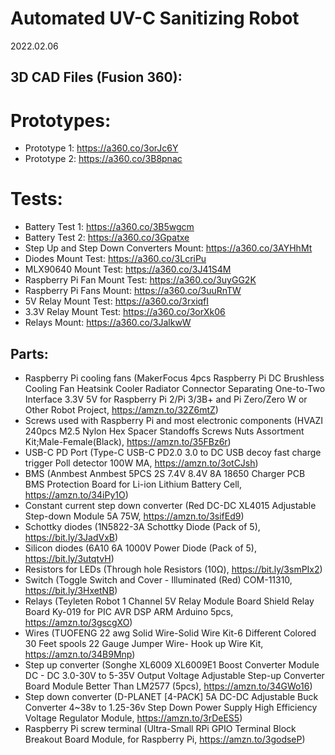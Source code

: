# Automated UV-C Sanitizing Robot
2022.02.06

## 3D CAD Files (Fusion 360):
# Prototypes:
* Prototype 1: https://a360.co/3orJc6Y
* Prototype 2: https://a360.co/3B8pnac
# Tests:
* Battery Test 1: https://a360.co/3B5wgcm
* Battery Test 2: https://a360.co/3Gpatxe
* Step Up and Step Down Converters Mount: https://a360.co/3AYHhMt
* Diodes Mount Test: https://a360.co/3LcriPu
* MLX90640 Mount Test: https://a360.co/3J41S4M
* Raspberry Pi Fan Mount Test: https://a360.co/3uyGG2K
* Raspberry Pi Fans Mount: https://a360.co/3uuRnTW
* 5V Relay Mount Test: https://a360.co/3rxiqfI
* 3.3V Relay Mount Test: https://a360.co/3orXk06
* Relays Mount: https://a360.co/3JalkwW                                                                                                                                                                                                            
## Parts:
* Raspberry Pi cooling fans (MakerFocus 4pcs Raspberry Pi DC Brushless Cooling Fan Heatsink Cooler Radiator Connector Separating One-to-Two Interface 3.3V 5V for Raspberry Pi 2/Pi 3/3B+ and Pi Zero/Zero W or Other Robot Project, https://amzn.to/32Z6mtZ)
* Screws used with Raspberry Pi and most electronic components (HVAZI 240pcs M2.5 Nylon Hex Spacer Standoffs Screws Nuts Assortment Kit;Male-Female(Black), https://amzn.to/35FBz6r)
* USB-C PD Port (Type-C USB-C PD2.0 3.0 to DC USB decoy fast charge trigger Poll detector 100W MA, https://amzn.to/3otCJsh)
* BMS (Anmbest Anmbest 5PCS 2S 7.4V 8.4V 8A 18650 Charger PCB BMS Protection Board for Li-ion Lithium Battery Cell, https://amzn.to/34iPy1O)
* Constant current step down converter (Red DC-DC XL4015 Adjustable Step-down Module 5A 75W, https://amzn.to/3sifEd9)
* Schottky diodes (1N5822-3A Schottky Diode (Pack of 5), https://bit.ly/3JadVxB)
* Silicon diodes (6A10 6A 1000V Power Diode (Pack of 5), https://bit.ly/3utqtvH)
* Resistors for LEDs (Through hole Resistors (10Ω), https://bit.ly/3smPIx2)
* Switch (Toggle Switch and Cover - Illuminated (Red) COM-11310, https://bit.ly/3HxetNB)
* Relays (Teyleten Robot 1 Channel 5V Relay Module Board Shield Relay Board Ky-019 for PIC AVR DSP ARM Arduino 5pcs, https://amzn.to/3gscgXO)
* Wires (TUOFENG 22 awg Solid Wire-Solid Wire Kit-6 Different Colored 30 Feet spools 22 Gauge Jumper Wire- Hook up Wire Kit, https://amzn.to/34B9Mnp)
* Step up converter (Songhe XL6009 XL6009E1 Boost Converter Module DC - DC 3.0-30V to 5-35V Output Voltage Adjustable Step-up Converter Board Module Better Than LM2577 (5pcs), https://amzn.to/34GWo16)
* Step down converter (D-PLANET [4-PACK] 5A DC-DC Adjustable Buck Converter 4~38v to 1.25-36v Step Down Power Supply High Efficiency Voltage Regulator Module, https://amzn.to/3rDeES5)
* Raspberry Pi screw terminal (Ultra-Small RPi GPIO Terminal Block Breakout Board Module, for Raspberry Pi, https://amzn.to/3godseP)
